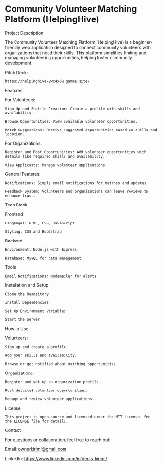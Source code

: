 # Community Volunteer Matching Platform (HelpingHive)

Project Description

The Community Volunteer Matching Platform (HelpingHive) is a beginner-friendly web application designed to connect community volunteers with organizations that need their skills. This platform simplifies finding and managing volunteering opportunities, helping foster community development.

Pitch Deck:

    https://helpinghive-ywc4x6w.gamma.site/

Features

For Volunteers:

    Sign Up and Profile Creation: Create a profile with skills and availability.
   
    Browse Opportunities: View available volunteer opportunities.
   
    Match Suggestions: Receive suggested opportunities based on skills and location.

For Organizations:

    Register and Post Opportunities: Add volunteer opportunities with details like required skills and availability.
   
    View Applicants: Manage volunteer applications.
   
General Features:

    Notifications: Simple email notifications for matches and updates.
    
    Feedback System: Volunteers and organizations can leave reviews to enhance trust.


Tech Stack

Frontend

    Languages: HTML, CSS, JavaScript
   
    Styling: CSS and Bootstrap
   
Backend

    Environment: Node.js with Express
   
    Database: MySQL for data management
   
Tools

    Email Notifications: Nodemailer for alerts

Installation and Setup

    Clone the Repository
   
    Install Dependencies
   
    Set Up Environment Variables
   
    Start the Server

How to Use

   Volunteers:

    Sign up and create a profile.
   
    Add your skills and availability.
   
    Browse or get notified about matching opportunities.
   
Organizations:

    Register and set up an organization profile.
   
    Post detailed volunteer opportunities.
   
    Manage and review volunteer applications.

License

    This project is open-source and licensed under the MIT License. See the LICENSE file for details.

Contact

For questions or collaboration, feel free to reach out:

Email: ownerkirimi@gmail.com
  
Linkedln: https://www.linkedin.com/in/denis-kirimi/



